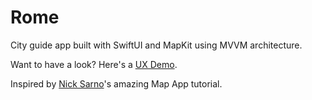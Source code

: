 # Rome
City guide app built with SwiftUI and MapKit using MVVM architecture.

Want to have a look? Here's a [UX Demo](https://youtube.com/shorts/rPdAkRMGvkY).

Inspired by [Nick Sarno](https://www.nicksarno.com/)'s amazing Map App tutorial.
